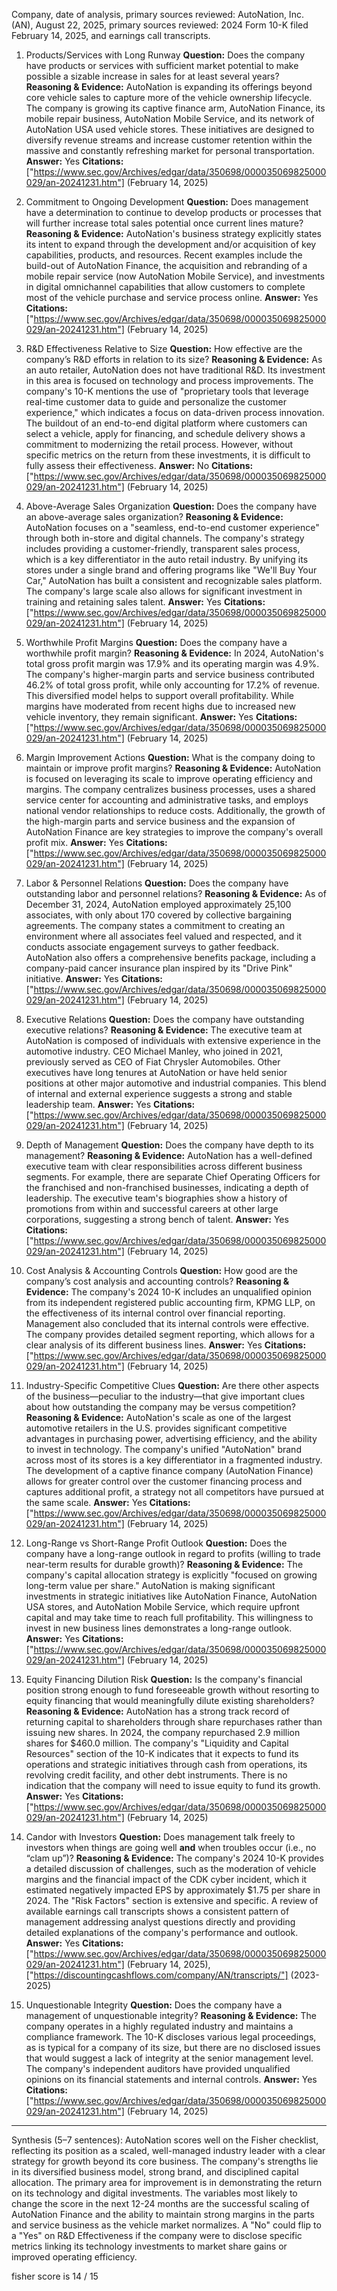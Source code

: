 Company, date of analysis, primary sources reviewed: AutoNation, Inc. (AN), August 22, 2025, primary sources reviewed: 2024 Form 10-K filed February 14, 2025, and earnings call transcripts.

1) Products/Services with Long Runway
**Question:** Does the company have products or services with sufficient market potential to make possible a sizable increase in sales for at least several years?
**Reasoning & Evidence:** AutoNation is expanding its offerings beyond core vehicle sales to capture more of the vehicle ownership lifecycle. The company is growing its captive finance arm, AutoNation Finance, its mobile repair business, AutoNation Mobile Service, and its network of AutoNation USA used vehicle stores. These initiatives are designed to diversify revenue streams and increase customer retention within the massive and constantly refreshing market for personal transportation.
**Answer:** Yes
**Citations:** ["https://www.sec.gov/Archives/edgar/data/350698/000035069825000029/an-20241231.htm"] (February 14, 2025)

2) Commitment to Ongoing Development
**Question:** Does management have a determination to continue to develop products or processes that will further increase total sales potential once current lines mature?
**Reasoning & Evidence:** AutoNation's business strategy explicitly states its intent to expand through the development and/or acquisition of key capabilities, products, and resources. Recent examples include the build-out of AutoNation Finance, the acquisition and rebranding of a mobile repair service (now AutoNation Mobile Service), and investments in digital omnichannel capabilities that allow customers to complete most of the vehicle purchase and service process online.
**Answer:** Yes
**Citations:** ["https://www.sec.gov/Archives/edgar/data/350698/000035069825000029/an-20241231.htm"] (February 14, 2025)

3) R&D Effectiveness Relative to Size
**Question:** How effective are the company’s R&D efforts in relation to its size?
**Reasoning & Evidence:** As an auto retailer, AutoNation does not have traditional R&D. Its investment in this area is focused on technology and process improvements. The company's 10-K mentions the use of "proprietary tools that leverage real-time customer data to guide and personalize the customer experience," which indicates a focus on data-driven process innovation. The buildout of an end-to-end digital platform where customers can select a vehicle, apply for financing, and schedule delivery shows a commitment to modernizing the retail process. However, without specific metrics on the return from these investments, it is difficult to fully assess their effectiveness.
**Answer:** No
**Citations:** ["https://www.sec.gov/Archives/edgar/data/350698/000035069825000029/an-20241231.htm"] (February 14, 2025)

4) Above-Average Sales Organization
**Question:** Does the company have an above-average sales organization?
**Reasoning & Evidence:** AutoNation focuses on a "seamless, end-to-end customer experience" through both in-store and digital channels. The company's strategy includes providing a customer-friendly, transparent sales process, which is a key differentiator in the auto retail industry. By unifying its stores under a single brand and offering programs like "We'll Buy Your Car," AutoNation has built a consistent and recognizable sales platform. The company's large scale also allows for significant investment in training and retaining sales talent.
**Answer:** Yes
**Citations:** ["https://www.sec.gov/Archives/edgar/data/350698/000035069825000029/an-20241231.htm"] (February 14, 2025)

5) Worthwhile Profit Margins
**Question:** Does the company have a worthwhile profit margin?
**Reasoning & Evidence:** In 2024, AutoNation's total gross profit margin was 17.9% and its operating margin was 4.9%. The company's higher-margin parts and service business contributed 46.2% of total gross profit, while only accounting for 17.2% of revenue. This diversified model helps to support overall profitability. While margins have moderated from recent highs due to increased new vehicle inventory, they remain significant.
**Answer:** Yes
**Citations:** ["https://www.sec.gov/Archives/edgar/data/350698/000035069825000029/an-20241231.htm"] (February 14, 2025)

6) Margin Improvement Actions
**Question:** What is the company doing to maintain or improve profit margins?
**Reasoning & Evidence:** AutoNation is focused on leveraging its scale to improve operating efficiency and margins. The company centralizes business processes, uses a shared service center for accounting and administrative tasks, and employs national vendor relationships to reduce costs. Additionally, the growth of the high-margin parts and service business and the expansion of AutoNation Finance are key strategies to improve the company's overall profit mix.
**Answer:** Yes
**Citations:** ["https://www.sec.gov/Archives/edgar/data/350698/000035069825000029/an-20241231.htm"] (February 14, 2025)

7) Labor & Personnel Relations
**Question:** Does the company have outstanding labor and personnel relations?
**Reasoning & Evidence:** As of December 31, 2024, AutoNation employed approximately 25,100 associates, with only about 170 covered by collective bargaining agreements. The company states a commitment to creating an environment where all associates feel valued and respected, and it conducts associate engagement surveys to gather feedback. AutoNation also offers a comprehensive benefits package, including a company-paid cancer insurance plan inspired by its "Drive Pink" initiative.
**Answer:** Yes
**Citations:** ["https://www.sec.gov/Archives/edgar/data/350698/000035069825000029/an-20241231.htm"] (February 14, 2025)

8) Executive Relations
**Question:** Does the company have outstanding executive relations?
**Reasoning & Evidence:** The executive team at AutoNation is composed of individuals with extensive experience in the automotive industry. CEO Michael Manley, who joined in 2021, previously served as CEO of Fiat Chrysler Automobiles. Other executives have long tenures at AutoNation or have held senior positions at other major automotive and industrial companies. This blend of internal and external experience suggests a strong and stable leadership team.
**Answer:** Yes
**Citations:** ["https://www.sec.gov/Archives/edgar/data/350698/000035069825000029/an-20241231.htm"] (February 14, 2025)

9) Depth of Management
**Question:** Does the company have depth to its management?
**Reasoning & Evidence:** AutoNation has a well-defined executive team with clear responsibilities across different business segments. For example, there are separate Chief Operating Officers for the franchised and non-franchised businesses, indicating a depth of leadership. The executive team's biographies show a history of promotions from within and successful careers at other large corporations, suggesting a strong bench of talent.
**Answer:** Yes
**Citations:** ["https://www.sec.gov/Archives/edgar/data/350698/000035069825000029/an-20241231.htm"] (February 14, 2025)

10) Cost Analysis & Accounting Controls
**Question:** How good are the company’s cost analysis and accounting controls?
**Reasoning & Evidence:** The company's 2024 10-K includes an unqualified opinion from its independent registered public accounting firm, KPMG LLP, on the effectiveness of its internal control over financial reporting. Management also concluded that its internal controls were effective. The company provides detailed segment reporting, which allows for a clear analysis of its different business lines.
**Answer:** Yes
**Citations:** ["https://www.sec.gov/Archives/edgar/data/350698/000035069825000029/an-20241231.htm"] (February 14, 2025)

11) Industry-Specific Competitive Clues
**Question:** Are there other aspects of the business—peculiar to the industry—that give important clues about how outstanding the company may be versus competition?
**Reasoning & Evidence:** AutoNation's scale as one of the largest automotive retailers in the U.S. provides significant competitive advantages in purchasing power, advertising efficiency, and the ability to invest in technology. The company's unified "AutoNation" brand across most of its stores is a key differentiator in a fragmented industry. The development of a captive finance company (AutoNation Finance) allows for greater control over the customer financing process and captures additional profit, a strategy not all competitors have pursued at the same scale.
**Answer:** Yes
**Citations:** ["https://www.sec.gov/Archives/edgar/data/350698/000035069825000029/an-20241231.htm"] (February 14, 2025)

12) Long-Range vs Short-Range Profit Outlook
**Question:** Does the company have a long-range outlook in regard to profits (willing to trade near-term results for durable growth)?
**Reasoning & Evidence:** The company's capital allocation strategy is explicitly "focused on growing long-term value per share." AutoNation is making significant investments in strategic initiatives like AutoNation Finance, AutoNation USA stores, and AutoNation Mobile Service, which require upfront capital and may take time to reach full profitability. This willingness to invest in new business lines demonstrates a long-range outlook.
**Answer:** Yes
**Citations:** ["https://www.sec.gov/Archives/edgar/data/350698/000035069825000029/an-20241231.htm"] (February 14, 2025)

13) Equity Financing Dilution Risk
**Question:** Is the company's financial position strong enough to fund foreseeable growth without resorting to equity financing that would meaningfully dilute existing shareholders?
**Reasoning & Evidence:** AutoNation has a strong track record of returning capital to shareholders through share repurchases rather than issuing new shares. In 2024, the company repurchased 2.9 million shares for $460.0 million. The company's "Liquidity and Capital Resources" section of the 10-K indicates that it expects to fund its operations and strategic initiatives through cash from operations, its revolving credit facility, and other debt instruments. There is no indication that the company will need to issue equity to fund its growth.
**Answer:** Yes
**Citations:** ["https://www.sec.gov/Archives/edgar/data/350698/000035069825000029/an-20241231.htm"] (February 14, 2025)

14) Candor with Investors
**Question:** Does management talk freely to investors when things are going well **and** when troubles occur (i.e., no “clam up”)?
**Reasoning & Evidence:** The company's 2024 10-K provides a detailed discussion of challenges, such as the moderation of vehicle margins and the financial impact of the CDK cyber incident, which it estimated negatively impacted EPS by approximately $1.75 per share in 2024. The "Risk Factors" section is extensive and specific. A review of available earnings call transcripts shows a consistent pattern of management addressing analyst questions directly and providing detailed explanations of the company's performance and outlook.
**Answer:** Yes
**Citations:** ["https://www.sec.gov/Archives/edgar/data/350698/000035069825000029/an-20241231.htm"] (February 14, 2025), ["https://discountingcashflows.com/company/AN/transcripts/"] (2023-2025)

15) Unquestionable Integrity
**Question:** Does the company have a management of unquestionable integrity?
**Reasoning & Evidence:** The company operates in a highly regulated industry and maintains a compliance framework. The 10-K discloses various legal proceedings, as is typical for a company of its size, but there are no disclosed issues that would suggest a lack of integrity at the senior management level. The company's independent auditors have provided unqualified opinions on its financial statements and internal controls.
**Answer:** Yes
**Citations:** ["https://www.sec.gov/Archives/edgar/data/350698/000035069825000029/an-20241231.htm"] (February 14, 2025)

---
Synthesis (5–7 sentences): AutoNation scores well on the Fisher checklist, reflecting its position as a scaled, well-managed industry leader with a clear strategy for growth beyond its core business. The company's strengths lie in its diversified business model, strong brand, and disciplined capital allocation. The primary area for improvement is in demonstrating the return on its technology and digital investments. The variables most likely to change the score in the next 12-24 months are the successful scaling of AutoNation Finance and the ability to maintain strong margins in the parts and service business as the vehicle market normalizes. A "No" could flip to a "Yes" on R&D Effectiveness if the company were to disclose specific metrics linking its technology investments to market share gains or improved operating efficiency.

fisher score is 14 / 15